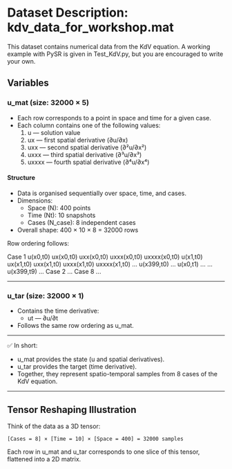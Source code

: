 # Dataset Description: kdv_data_for_workshop.mat

This dataset contains numerical data from the KdV equation. A working example with PySR is given in Test_KdV.py, but you are encouraged to write your own.

## Variables  

### u_mat (size: 32000 × 5)  

- Each row corresponds to a point in space and time for a given case.  
- Each column contains one of the following values:  
  1. u — solution value  
  2. ux — first spatial derivative (∂u/∂x)  
  3. uxx — second spatial derivative (∂²u/∂x²)  
  4. uxxx — third spatial derivative (∂³u/∂x³)  
  5. uxxxx — fourth spatial derivative (∂⁴u/∂x⁴)  

#### Structure

- Data is organised sequentially over space, time, and cases.  
- Dimensions:  
  - Space (N): 400 points  
  - Time (Nt): 10 snapshots  
  - Cases (N_case): 8 independent cases  
- Overall shape: 400 × 10 × 8 = 32000 rows  

Row ordering follows:  

Case 1
u(x0,t0)   ux(x0,t0)   uxx(x0,t0)   uxxx(x0,t0)   uxxxx(x0,t0)
u(x1,t0)   ux(x1,t0)   uxx(x1,t0)   uxxx(x1,t0)   uxxxx(x1,t0)
...
u(x399,t0) ...
u(x0,t1)   ...
...
u(x399,t9) ...
Case 2
...
Case 8
...

---

### u_tar (size: 32000 × 1)  

- Contains the time derivative:  
  - ut — ∂u/∂t  
- Follows the same row ordering as u_mat.  

---

✅ In short:  

- u_mat provides the state (u and spatial derivatives).  
- u_tar provides the target (time derivative).  
- Together, they represent spatio-temporal samples from 8 cases of the KdV equation.  

---

## Tensor Reshaping Illustration

Think of the data as a 3D tensor:

    [Cases = 8] × [Time = 10] × [Space = 400] = 32000 samples

Each row in u_mat and u_tar corresponds to one slice of this tensor, flattened into a 2D matrix.
